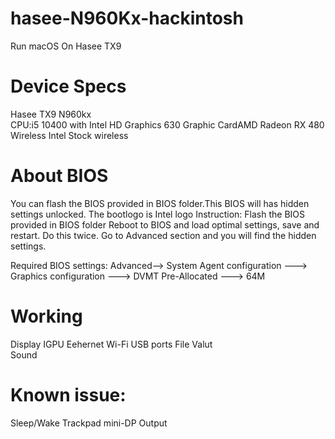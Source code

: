 # hasee-N960Kx-hackintosh
 Run macOS On Hasee TX9

 # Device Specs
Hasee TX9 N960kx  
CPU:i5 10400 with Intel HD Graphics 630
Graphic CardAMD Radeon RX 480  
Wireless Intel Stock wireless  

# About BIOS
 You can flash the BIOS provided in BIOS folder.This BIOS will has hidden settings unlocked. The bootlogo is Intel logo
 Instruction:
 Flash the BIOS provided in BIOS folder
 Reboot to BIOS and load optimal settings, save and restart. Do this twice.
 Go to Advanced section and you will find the hidden settings.

Required BIOS settings:
Advanced--> System Agent configuration ---> Graphics configuration ---> DVMT Pre-Allocated ---> 64M

# Working
Display IGPU
Eehernet
Wi-Fi
USB ports
File Valut  
Sound

# Known issue:
Sleep/Wake
Trackpad
mini-DP Output


